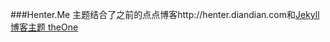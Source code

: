 ###Henter.Me
主题结合了之前的点点博客http://henter.diandian.com和<a href="http://www.pizn.net/14-11-2012/theone-blog-theme/" title="theOne">Jekyll 博客主题 theOne</a>
